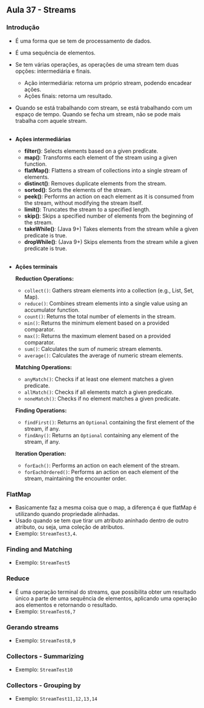 ## Aula 37 - Streams

### Introdução

- É uma forma que se tem de processamento de dados.
- É uma sequência de elementos.
- Se tem várias operações, as operações de uma stream tem duas opções: intermediária e finais.
    - Ação intermediária: retorna um próprio stream, podendo encadear ações.
    - Ações finais: retorna um resultado.
- Quando se está trabalhando com stream, se está trabalhando com um espaço de tempo. Quando se fecha um stream, não se pode mais trabalha com aquele stream.
<br><br>
- **Ações intermediárias**
    - **filter()**: Selects elements based on a given predicate.
    - **map()**: Transforms each element of the stream using a given function.
    - **flatMap()**: Flattens a stream of collections into a single stream of elements.
    - **distinct()**: Removes duplicate elements from the stream.
    - **sorted()**: Sorts the elements of the stream.
    - **peek()**: Performs an action on each element as it is consumed from the stream, without modifying the stream itself.
    - **limit()**: Truncates the stream to a specified length.
    - **skip()**: Skips a specified number of elements from the beginning of the stream.
    - **takeWhile()**: (Java 9+) Takes elements from the stream while a given predicate is true.
    - **dropWhile()**: (Java 9+) Skips elements from the stream while a given predicate is true.
<br><br>
- **Ações terminais**

  **Reduction Operations:**

    - `collect()`: Gathers stream elements into a collection (e.g., List, Set, Map).
    - `reduce()`: Combines stream elements into a single value using an accumulator function.
    - `count()`: Returns the total number of elements in the stream.
    - `min()`: Returns the minimum element based on a provided comparator.
    - `max()`: Returns the maximum element based on a provided comparator.
    - `sum()`: Calculates the sum of numeric stream elements.
    - `average()`: Calculates the average of numeric stream elements.

  **Matching Operations:**

    - `anyMatch()`: Checks if at least one element matches a given predicate.
    - `allMatch()`: Checks if all elements match a given predicate.
    - `noneMatch()`: Checks if no element matches a given predicate.

  **Finding Operations:**

    - `findFirst()`: Returns an `Optional` containing the first element of the stream, if any.
    - `findAny()`: Returns an `Optional` containing any element of the stream, if any.

  **Iteration Operation:**

    - `forEach()`: Performs an action on each element of the stream.
    - `forEachOrdered()`: Performs an action on each element of the stream, maintaining the encounter order.

### FlatMap

- Basicamente faz a mesma coisa que o map, a diferença é que flatMap é utilizando quando propriedade alinhadas.
- Usado quando se tem que tirar um atributo aninhado dentro de outro atributo, ou seja, uma coleção de atributos.
- Exemplo: `StreamTest3,4`.

### Finding and Matching

- Exemplo: `StreamTest5`

### Reduce

- É uma operação terminal do streams, que possibilita obter um resultado único a parte de uma sequência de elementos, aplicando uma operação aos elementos e retornando o resultado.
- Exemplo: `StreamTest6,7`

### Gerando streams

- Exemplo: `StreamTest8,9`

### Collectors - Summarizing

- Exemplo: `StreamTest10`

### Collectors - Grouping by

- Exemplo: `StreamTest11,12,13,14`